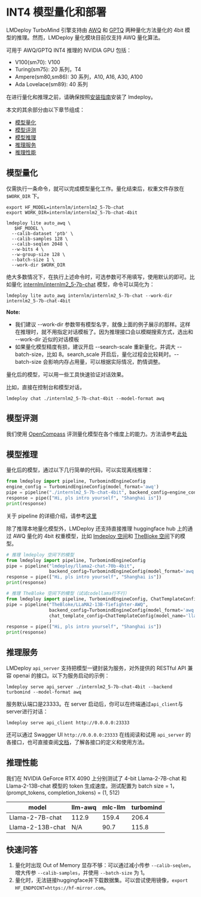 # INT4 模型量化和部署

LMDeploy TurboMind 引擎支持由 [AWQ](https://arxiv.org/abs/2306.00978) 和 [GPTQ](https://github.com/AutoGPTQ/AutoGPTQ) 两种量化方法量化的 4bit 模型的推理。然而，LMDeploy 量化模块目前仅支持 AWQ 量化算法。

可用于 AWQ/GPTQ INT4 推理的 NVIDIA GPU 包括：

- V100(sm70): V100
- Turing(sm75): 20 系列，T4
- Ampere(sm80,sm86): 30 系列，A10, A16, A30, A100
- Ada Lovelace(sm89): 40 系列

在进行量化和推理之前，请确保按照[安装指南](../get_started/installation.md)安装了 lmdeploy。

本文的其余部分由以下章节组成：

<!-- toc -->

- [模型量化](#模型量化)
- [模型评测](#模型评测)
- [模型推理](#模型推理)
- [推理服务](#推理服务)
- [推理性能](#推理性能)

<!-- tocstop -->

## 模型量化

仅需执行一条命令，就可以完成模型量化工作。量化结束后，权重文件存放在 `$WORK_DIR` 下。

```shell
export HF_MODEL=internlm/internlm2_5-7b-chat
export WORK_DIR=internlm/internlm2_5-7b-chat-4bit

lmdeploy lite auto_awq \
   $HF_MODEL \
  --calib-dataset 'ptb' \
  --calib-samples 128 \
  --calib-seqlen 2048 \
  --w-bits 4 \
  --w-group-size 128 \
  --batch-size 1 \
  --work-dir $WORK_DIR
```

绝大多数情况下，在执行上述命令时，可选参数可不用填写，使用默认的即可。比如量化 [internlm/internlm2_5-7b-chat](https://huggingface.co/internlm/internlm2_5-7b-chat) 模型，命令可以简化为：

```shell
lmdeploy lite auto_awq internlm/internlm2_5-7b-chat --work-dir internlm2_5-7b-chat-4bit
```

**Note:**

- 我们建议 --work-dir 参数带有模型名字，就像上面的例子展示的那样。这样在推理时，就不用指定对话模板了。因为推理接口会以模糊搜索方式，选出和 --work-dir 近似的对话模板
- 如果量化模型精度有损，建议开启 --search-scale 重新量化，并调大 --batch-size，比如 8。search_scale 开启后，量化过程会比较耗时。--batch-size 会影响内存占用量，可以根据实际情况，酌情调整。

量化后的模型，可以用一些工具快速验证对话效果。

比如，直接在控制台和模型对话，

```shell
lmdeploy chat ./internlm2_5-7b-chat-4bit --model-format awq
```

## 模型评测

我们使用 [OpenCompass](https://opencompass.readthedocs.io/zh-cn/latest/index.html) 评测量化模型在各个维度上的能力。方法请参考[此处](https://opencompass.readthedocs.io/zh-cn/latest/advanced_guides/evaluation_lmdeploy.html)

## 模型推理

量化后的模型，通过以下几行简单的代码，可以实现离线推理：

```python
from lmdeploy import pipeline, TurbomindEngineConfig
engine_config = TurbomindEngineConfig(model_format='awq')
pipe = pipeline("./internlm2_5-7b-chat-4bit", backend_config=engine_config)
response = pipe(["Hi, pls intro yourself", "Shanghai is"])
print(response)
```

关于 pipeline 的详细介绍，请参考[这里](../llm/pipeline.md)

除了推理本地量化模型外，LMDeploy 还支持直接推理 huggingface hub 上的通过 AWQ 量化的 4bit 权重模型，比如 [lmdeploy 空间](https://huggingface.co/lmdeploy)和 [TheBloke 空间](https://huggingface.co/TheBloke)下的模型。

```python
# 推理 lmdeploy 空间下的模型
from lmdeploy import pipeline, TurbomindEngineConfig
pipe = pipeline("lmdeploy/llama2-chat-70b-4bit",
                backend_config=TurbomindEngineConfig(model_format='awq', tp=4))
response = pipe(["Hi, pls intro yourself", "Shanghai is"])
print(response)

# 推理 TheBloke 空间下的模型（试试codellama行不行）
from lmdeploy import pipeline, TurbomindEngineConfig, ChatTemplateConfig
pipe = pipeline("TheBloke/LLaMA2-13B-Tiefighter-AWQ",
                backend_config=TurbomindEngineConfig(model_format='awq'),
                chat_template_config=ChatTemplateConfig(model_name='llama2')
                )
response = pipe(["Hi, pls intro yourself", "Shanghai is"])
print(response)
```

## 推理服务

LMDeploy `api_server` 支持把模型一键封装为服务，对外提供的 RESTful API 兼容 openai 的接口。以下为服务启动的示例：

```shell
lmdeploy serve api_server ./internlm2_5-7b-chat-4bit --backend turbomind --model-format awq
```

服务默认端口是23333。在 server 启动后，你可以在终端通过`api_client`与server进行对话：

```shell
lmdeploy serve api_client http://0.0.0.0:23333
```

还可以通过 Swagger UI `http://0.0.0.0:23333` 在线阅读和试用 `api_server` 的各接口，也可直接查阅[文档](../llm/api_server.md)，了解各接口的定义和使用方法。

## 推理性能

我们在 NVIDIA GeForce RTX 4090 上分别测试了 4-bit Llama-2-7B-chat 和 Llama-2-13B-chat 模型的 token 生成速度。测试配置为 batch size = 1，(prompt_tokens, completion_tokens) = (1, 512)

| model            | llm-awq | mlc-llm | turbomind |
| ---------------- | ------- | ------- | --------- |
| Llama-2-7B-chat  | 112.9   | 159.4   | 206.4     |
| Llama-2-13B-chat | N/A     | 90.7    | 115.8     |

## 快速问答

1. 量化时出现 Out of Memory 显存不够：可以通过减小传参 `--calib-seqlen`，增大传参 `--calib-samples`，并使用 `--batch-size` 为 1。
2. 量化时，无法链接huggingface并下载数据集。可以尝试使用镜像，`export HF_ENDPOINT=https://hf-mirror.com`。
